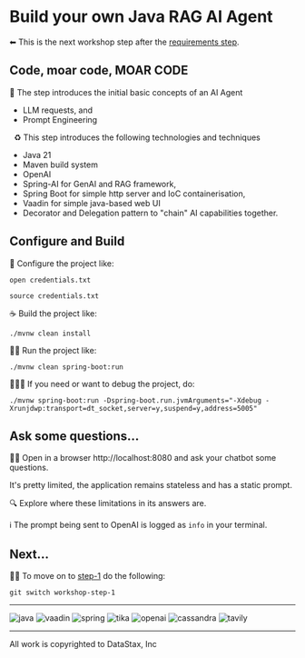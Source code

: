 # Build your own Java RAG AI Agent

 ⬅ This is the next workshop step after the [requirements step](../workshop-intro-requirements).

## Code, moar code, MOAR CODE

 🤩 The step introduces the initial basic concepts of an AI Agent
- LLM requests, and 
- Prompt Engineering

 
 ♻️ This step introduces the following technologies and techniques
- Java 21
- Maven build system
- OpenAI
- Spring-AI for GenAI and RAG framework,
- Spring Boot for simple http server and IoC containerisation,
- Vaadin for simple java-based web UI
- Decorator and Delegation pattern to "chain" AI capabilities together.


## Configure and Build

 🐢 Configure the project like:
```
open credentials.txt

source credentials.txt
```

 ☕️ Build the project like:
```
./mvnw clean install
```

 🏃🏿 Run the project like:
```
./mvnw clean spring-boot:run
```

 🧙🏻‍♀️ If you need or want to debug the project, do:
```
./mvnw spring-boot:run -Dspring-boot.run.jvmArguments="-Xdebug -Xrunjdwp:transport=dt_socket,server=y,suspend=y,address=5005"
```

## Ask some questions…

 👩‍💻 Open in a browser http://localhost:8080
 and ask your chatbot some questions.

It's pretty limited, the application remains stateless and has a static prompt.

 🔍 Explore where these limitations in its answers are.

 ℹ️ The prompt being sent to OpenAI is logged as `info` in your terminal.

## Next… 

 💪🏽 To move on to [step-1](../workshop-step-1) do the following:
```
git switch workshop-step-1
```



***
![java](./src/assets/java.png) ![vaadin](./src/assets/vaadin.png) ![spring](./src/assets/spring.png) ![tika](./src/assets/tika.jpeg) ![openai](./src/assets/openai.png) ![cassandra](./src/assets/cassandra.png) ![tavily](./src/assets/tavily.jpeg)

*** 
All work is copyrighted to DataStax, Inc
